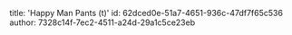 title: 'Happy Man Pants (t)'
id: 62dced0e-51a7-4651-936c-47df7f65c536
author: 7328c14f-7ec2-4511-a24d-29a1c5ce23eb
